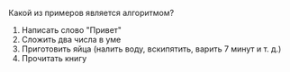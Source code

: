 Какой из примеров является алгоритмом?
1. Написать слово "Привет"
2. Сложить два числа в уме
3. Приготовить яйца (налить воду, вскипятить, варить 7 минут и т. д.)
4. Прочитать книгу